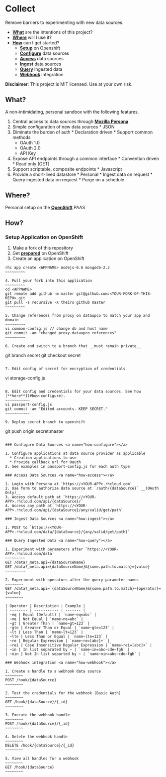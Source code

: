 # Collect

Remove barriers to experimenting with new data sources.

  * [**What**](#what) are the intentions of this project?
  * [**Where**](#where) will I use it?
  * [**How**](#how) can I get started?
    * [**Setup**](#how-openshift) on Openshift
    * [**Configure**](#how-configure) data sources
    * [**Access**](#how-access) data sources
    * [**Ingest**](#how-ingest) data sources
    * [**Query**](#how-query) ingested data
    * [**Webhook**](#how-webhook) integration 

__Disclaimer__: This project is MIT licensed. Use at your own risk.

## What? <a name="what"></a>

A non-intimidating, personal sandbox with the following features.

  1. Central access to data sources through [**Mozilla Persona**](http://www.mozilla.org/en-US/persona/)
  2. Simple configuration of new data sources
    * JSON
  3. Eliminate the burden of auth
    * Declaration driven
    * Support common methods
      * OAuth 1.0
      * OAuth 2.0
      * API Key 
  4. Expose API endpoints through a common interface
    * Convention driven
    * Read only (GET)
  5. Support scriptable, composite endpoints
    * Javascript
  6. Provide a short-lived datastore 
    * Personal 
    * Ingest data on request
    * Query ingested data on request
    * Purge on a schedule

## Where? <a name="where"></a>

Personal setup on the [**OpenShift**](https://www.openshift.com) PAAS 

## How? <a name="how"></a>

### Setup Application on OpenShift <a name="how-openshift"></a>

  1. Make a fork of this repository
  2. Get [**prepared**](https://www.openshift.com/blogs/using-rhc-to-manage-paas-apps) on OpenShift
  3. Create an application on OpenShift
  ~~~~~~~~~~
  rhc app create <APPNAME> nodejs-0.6 mongodb-2.2
  ~~~~~~~~~

  4. Pull your fork into this application
  ~~~~~~~~~
  cd <APPNAME>
  git remote add github -m master git@github.com:<YOUR-FORK-OF-THIS-REPO>.git
  git pull -s recursive -X theirs github master
  ~~~~~~~~~

  5. Change references from proxy on dataupco to match your app and domain
  ~~~~~~~~~
  vi common-config.js // change db and host name
  git commit -am "changed proxy-dataupco references"
  ~~~~~~~~~

  6. Create and switch to a branch that __must remain private__
  ~~~~~~~~~~
  git branch secret
  git checkout secret
  ~~~~~~~~~~

  7. Edit config of secret for encryption of credentials
  ~~~~~~~~~~~~~
  vi storage-config.js
  ~~~~~~~~~~~~~

  8. Edit config and credentials for your data sources. See how [**here**](#how-configure).
  ~~~~~~~~~~~
  vi passport-config.js
  git commit -am "Edited accounts. KEEP SECRET."
  ~~~~~~~~~~~

  9. Deploy secret branch to openshift
  ~~~~~~~~~~~~~
  git push origin secret:master
  ~~~~~~~~~~~~~

### Configure Data Sources <a name="how-configure"></a>

  1. Configure applications at data source provider as applicable
    * Creation applications to use
    * Provide callback url for Oauth 
  2. See examples in passport-config.js for each auth type

### Access Data Sources <a name="how-access"></a>

  1. Login with Persona at `https://<YOUR-APP>.rhcloud.com`
  2. Use form to authorize data source at `/auth/{dataSource}` __(OAuth Only)__
  3. Access default path at `https://<YOUR-APP>.rhcloud.com/api/{dataSource}/`
  4. Access any path at `https://<YOUR-APP>.rhcloud.com/api/{dataSource}/any/valid/get/path`

### Ingest Data Sources <a name="how-ingest"></a>

  1. POST to `https://<YOUR-APP>.rhcloud.com/data/{dataSource}/{any/valid/get/path}`

### Query Ingested Data <a name="how-query"></a>

  1. Experiment with parameters after `https://<YOUR-APP>.rhcloud.com/data`
  ~~~~~~~~~
  GET /data?_meta.api={dataSourceName}
  GET /data?_meta.api={dataSourceName}&{some.path.to.match}={value}
  ~~~~~~~~~

  2. Experiment with operators after the query parameter names
  ~~~~~~~~
  GET /data?_meta.api=`{dataSourceName}&{some.path.to.match}~{operator}={value}
  ~~~~~~~~

  | Operator | Description | Example |
  | -------- | ----------- | ------- |
  | ~eq | Equal (Default) | `name~eq=abc` |
  | ~ne | Not Equal | `name~ne=abc` |
  | ~gt | Greater Than | `name~gt=123` |
  | ~gte | Greater Than or Equal | `name~gte=123` |
  | ~lt | Less Than | `name~lt=123` |
  | ~lte | Less Than or Equal | `name~lte=123` |
  | ~re | Regular Expression | `name~re=[abc]+` |
  | ~rei | Case Insensitive Regular Expression | `name~rei=[abc]+` |
  | ~in | In list separated by ~ | `name~in=abc~cde~fgh` |
  | ~nin | Not In list separted by ~ | `name~nin=abc~cde~fgh` |

### Webhook integration <a name="how-webhook"></a>

  1. Create a handle to a webhook data source  
  ~~~~~~~~
  POST /hook/{dataSource}
  ~~~~~~~~

  2. Test the credentials for the webhook (Basic Auth)
  ~~~~~~~~
  GET /hook/{dataSource}/{_id}
  ~~~~~~~~

  3. Execute the webhook handle
  ~~~~~~~~
  POST /hook/{dataSource}/{_id}
  ~~~~~~~~

  4. Delete the webhook handle
  ~~~~~~~~
  DELETE /hook/{dataSource}/{_id}
  ~~~~~~~~

  5. View all handles for a webhook 
  ~~~~~~~~
  GET /hook/{dataSource}
  ~~~~~~~~
